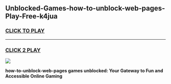 
## Unblocked-Games-how-to-unblock-web-pages-Play-Free-k4jua
<h3>
<a href="https://premium76.site?title=how-to-unblock-web-pages&ref=21A">CLICK TO PLAY</a></h3>
<hr>

<h3>
<a href="https://premium76.site?title=how-to-unblock-web-pages&ref=21A">CLICK 2 PLAY</a>
  
</h3>

<a href="https://premium76.site?title=how-to-unblock-web-pages&ref=21A"><img src="https://clearcache.store/games.png"></a>


**how-to-unblock-web-pages games unblocked: Your Gateway to Fun and Accessible Online Gaming**
